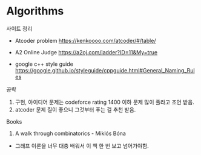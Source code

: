 # Algorithms




사이트 정리

 - Atcoder problem
 https://kenkoooo.com/atcoder/#/table/

 - A2 Online Judge
 https://a2oj.com/ladder?ID=11&My=true

 - google c++ style guide
 https://google.github.io/styleguide/cppguide.html#General_Naming_Rules


공략

1. 구현, 아이디어 문제는 codeforce rating 1400 이하 문제 많이 풀라고 조언 받음.
2. atcoder 문제 질이 좋으니 그것부터 푸는 걸 추천 받음.

Books

1. A walk through combinatorics - Miklós Bóna
 - 그래프 이론을 너무 대충 배워서 이 책 한 번 보고 넘어가야함.
